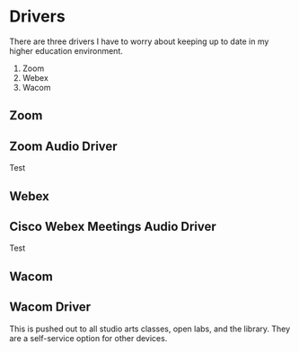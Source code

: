 # Drivers

There are three drivers I have to worry about keeping up to date in my higher education environment.

1. Zoom
2. Webex
3. Wacom

## Zoom
## Zoom Audio Driver
Test

## Webex
## Cisco Webex Meetings Audio Driver
Test

## Wacom
## Wacom Driver
This is pushed out to all studio arts classes, open labs, and the library. They are a self-service option for other devices.
